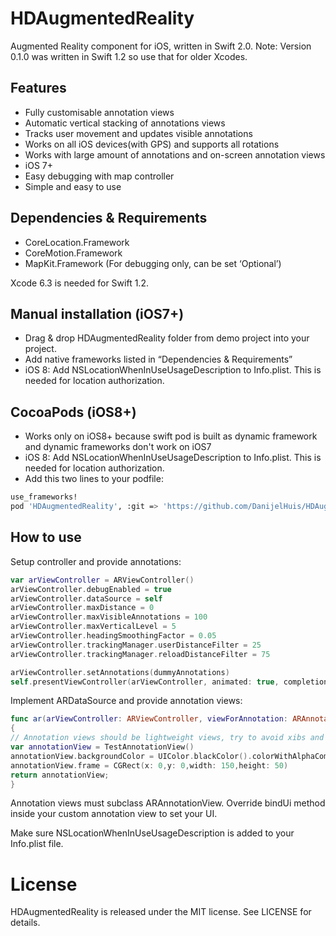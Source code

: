 # HDAugmentedReality

Augmented Reality component for iOS, written in Swift 2.0.
Note: Version 0.1.0 was written in Swift 1.2 so use that for older Xcodes.

## Features

- Fully customisable annotation views
- Automatic vertical stacking of annotations views
- Tracks user movement and updates visible annotations
- Works on all iOS devices(with GPS) and supports all rotations
- Works with large amount of annotations and on-screen annotation views
- iOS 7+
- Easy debugging with map controller
- Simple and easy to use

## Dependencies & Requirements

- CoreLocation.Framework
- CoreMotion.Framework
- MapKit.Framework (For debugging only, can be set ‘Optional’)

Xcode 6.3 is needed for Swift 1.2.

## Manual installation (iOS7+)

- Drag & drop HDAugmentedReality folder from demo project into your project.
- Add native frameworks listed in “Dependencies & Requirements”
- iOS 8: Add NSLocationWhenInUseUsageDescription to Info.plist. This is needed for location authorization.

## CocoaPods (iOS8+)

- Works only on iOS8+ because swift pod is built as dynamic framework and dynamic frameworks don't work on iOS7
- iOS 8: Add NSLocationWhenInUseUsageDescription to Info.plist. This is needed for location authorization.
- Add this two lines to your podfile: 
```bash
use_frameworks!
pod 'HDAugmentedReality', :git => 'https://github.com/DanijelHuis/HDAugmentedReality.git'
```

## How to use
Setup controller and provide annotations:
```swift
var arViewController = ARViewController()
arViewController.debugEnabled = true
arViewController.dataSource = self
arViewController.maxDistance = 0
arViewController.maxVisibleAnnotations = 100
arViewController.maxVerticalLevel = 5
arViewController.headingSmoothingFactor = 0.05
arViewController.trackingManager.userDistanceFilter = 25
arViewController.trackingManager.reloadDistanceFilter = 75

arViewController.setAnnotations(dummyAnnotations)
self.presentViewController(arViewController, animated: true, completion: nil)
```
Implement ARDataSource and provide annotation views:
```swift
func ar(arViewController: ARViewController, viewForAnnotation: ARAnnotation) -> ARAnnotationView
{
// Annotation views should be lightweight views, try to avoid xibs and autolayout all together.
var annotationView = TestAnnotationView()
annotationView.backgroundColor = UIColor.blackColor().colorWithAlphaComponent(0.5)
annotationView.frame = CGRect(x: 0,y: 0,width: 150,height: 50)
return annotationView;
}
```
Annotation views must subclass ARAnnotationView. Override bindUi method inside your custom annotation view to set your UI.

Make sure NSLocationWhenInUseUsageDescription is added to your Info.plist file.

# License 

HDAugmentedReality is released under the MIT license. See LICENSE for details.